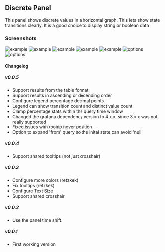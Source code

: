 ## Discrete Panel

This panel shows discrete values in a horizontal graph.  This lets show state transitions clearly.  It is a good
choice to display string or boolean data


### Screenshots

![example](https://raw.githubusercontent.com/NatelEnergy/grafana-discrete-panel/master/src/img/screenshot-single-1.png)
![example](https://raw.githubusercontent.com/NatelEnergy/grafana-discrete-panel/master/src/img/screenshot-single-2.png)
![example](https://raw.githubusercontent.com/NatelEnergy/grafana-discrete-panel/master/src/img/screenshot-single-3.png)
![example](https://raw.githubusercontent.com/NatelEnergy/grafana-discrete-panel/master/src/img/screenshot-single-4.png)
![example](https://raw.githubusercontent.com/NatelEnergy/grafana-discrete-panel/master/src/img/screenshot-multiple.png)
![options](https://raw.githubusercontent.com/NatelEnergy/grafana-discrete-panel/master/src/img/screenshot-options-1.png)
![options](https://raw.githubusercontent.com/NatelEnergy/grafana-discrete-panel/master/src/img/screenshot-options-2.png)

#### Changelog

##### v0.0.5

- Support results from the table format
- Support results in ascending or decending order
- Configure legend percentage decimal points
- Legend can show transition count and distinct value count
- Clamp percentage stats within the query time window
- Changed the grafana dependency version to 4.x.x, since 3.x.x was not really supported
- Fixed issues with tooltip hover position
- Option to expand 'from' query so the inital state can avoid 'null'


##### v0.0.4

- Support shared tooltips (not just crosshair)


##### v0.0.3

- Configure more colors (retzkek)
- Fix tooltips (retzkek)
- Configure Text Size
- Support shared crosshair


##### v0.0.2

- Use the panel time shift.


##### v0.0.1

- First working version

